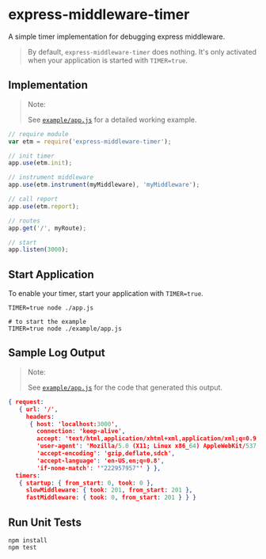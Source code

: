 express-middleware-timer
========================

A simple timer implementation for debugging express middleware.

> By default, `express-middleware-timer` does nothing. It's only activated
> when your application is started with `TIMER=true`.


Implementation
--------------

> Note:
>
> See [`example/app.js`](example/app.js) for a detailed working example.

``` javascript
// require module
var etm = require('express-middleware-timer');

// init timer
app.use(etm.init);

// instrument middleware
app.use(etm.instrument(myMiddleware), 'myMiddleware');

// call report
app.use(etm.report);

// routes
app.get('/', myRoute);

// start
app.listen(3000);
```

Start Application
-----------------

To enable your timer, start your application with `TIMER=true`.

``` shell
TIMER=true node ./app.js

# to start the example
TIMER=true node ./example/app.js
```

Sample Log Output
-----------------

> Note:
>
> See [`example/app.js`](example/app.js) for the code that generated this output.

``` json
{ request:
   { url: '/',
     headers:
      { host: 'localhost:3000',
        connection: 'keep-alive',
        accept: 'text/html,application/xhtml+xml,application/xml;q=0.9,image/webp,*/*;q=0.8',
        'user-agent': 'Mozilla/5.0 (X11; Linux x86_64) AppleWebKit/537.36 (KHTML, like Gecko) Ubuntu Chromium/30.0.1599.114 Chrome/30.0.1599.114 Safari/537.36',
        'accept-encoding': 'gzip,deflate,sdch',
        'accept-language': 'en-US,en;q=0.8',
        'if-none-match': '"222957957"' } },
  timers:
   { startup: { from_start: 0, took: 0 },
     slowMiddleware: { took: 201, from_start: 201 },
     fastMiddleware: { took: 0, from_start: 201 } } }
```

Run Unit Tests
--------------

``` shell
npm install
npm test
```

